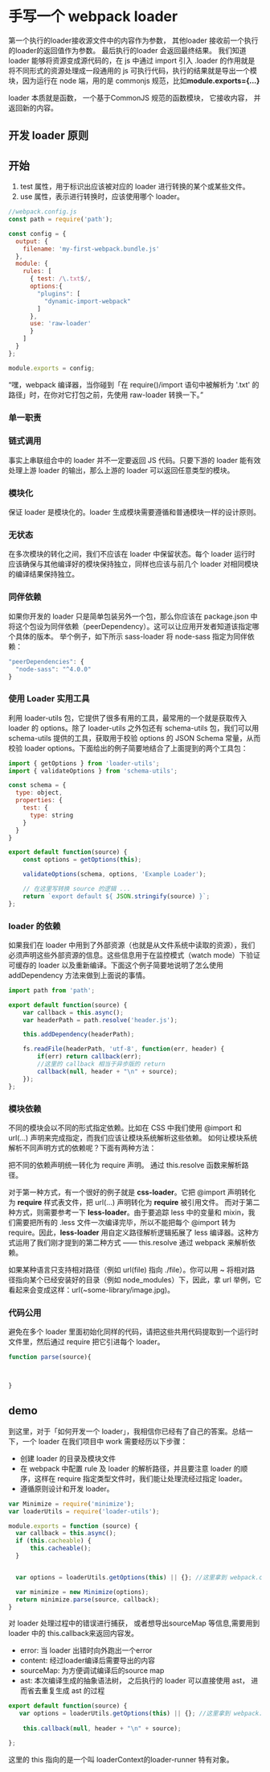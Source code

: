 # 手写一个 webpack loader
  第一个执行的loader接收源文件中的内容作为参数， 其他loader 接收前一个执行的loader的返回值作为参数。 最后执行的loader 会返回最终结果。
  我们知道loader 能够将资源变成源代码的，在 js 中通过 import 引入 .loader 的作用就是将不同形式的资源处理成一段通用的 js 可执行代码，执行的结果就是导出一个模块，因为运行在 node 端，用的是 commonjs 规范，比如**module.exports={...}**

loader 本质就是函数， 一个基于CommonJS 规范的函数模块， 它接收内容， 并返回新的内容。
## 开发 loader 原则

## 开始

1. test 属性，用于标识出应该被对应的 loader 进行转换的某个或某些文件。
1. use 属性，表示进行转换时，应该使用哪个 loader。

```js
//webpack.config.js
const path = require('path');

const config = {
  output: {
    filename: 'my-first-webpack.bundle.js'
  },
  module: {
    rules: [
      { test: /\.txt$/,
      options:{
        "plugins": [
          "dynamic-import-webpack"
        ]
      },
      use: 'raw-loader'
      }
    ]
  }
};

module.exports = config;
```

“嘿，webpack 编译器，当你碰到「在 require()/import 语句中被解析为 '.txt' 的路径」时，在你对它打包之前，先使用 raw-loader 转换一下。”

### 单一职责

### 链式调用

事实上串联组合中的 loader 并不一定要返回 JS 代码。只要下游的 loader 能有效处理上游 loader 的输出，那么上游的 loader 可以返回任意类型的模块。

### 模块化

保证 loader 是模块化的。loader 生成模块需要遵循和普通模块一样的设计原则。

### 无状态

在多次模块的转化之间，我们不应该在 loader 中保留状态。每个 loader 运行时应该确保与其他编译好的模块保持独立，同样也应该与前几个 loader 对相同模块的编译结果保持独立。

### 同伴依赖

如果你开发的 loader 只是简单包装另外一个包，那么你应该在 package.json 中将这个包设为同伴依赖（peerDependency）。这可以让应用开发者知道该指定哪个具体的版本。
举个例子，如下所示 sass-loader 将 node-sass 指定为同伴依赖：

```js
"peerDependencies": {
  "node-sass": "^4.0.0"
}
```

### 使用 Loader 实用工具

利用 loader-utils 包，它提供了很多有用的工具，最常用的一个就是获取传入 loader 的 options。除了 loader-utils 之外包还有 schema-utils 包，我们可以用 schema-utils 提供的工具，获取用于校验 options 的 JSON Schema 常量，从而校验 loader options。下面给出的例子简要地结合了上面提到的两个工具包：

```js
import { getOptions } from 'loader-utils';
import { validateOptions } from 'schema-utils';

const schema = {
  type: object,
  properties: {
    test: {
      type: string
    }
  }
}

export default function(source) {
    const options = getOptions(this);

    validateOptions(schema, options, 'Example Loader');

    // 在这里写转换 source 的逻辑 ...
    return `export default ${ JSON.stringify(source) }`;
};
```

### loader 的依赖

如果我们在 loader 中用到了外部资源（也就是从文件系统中读取的资源），我们必须声明这些外部资源的信息。这些信息用于在监控模式（watch mode）下验证可缓存的 loader 以及重新编译。下面这个例子简要地说明了怎么使用 addDependency 方法来做到上面说的事情。

```js
import path from 'path';

export default function(source) {
    var callback = this.async();
    var headerPath = path.resolve('header.js');

    this.addDependency(headerPath);

    fs.readFile(headerPath, 'utf-8', function(err, header) {
        if(err) return callback(err);
        //这里的 callback 相当于异步版的 return
        callback(null, header + "\n" + source);
    });
};

```

### 模块依赖

不同的模块会以不同的形式指定依赖。比如在 CSS 中我们使用 @import 和 url(...) 声明来完成指定，而我们应该让模块系统解析这些依赖。
如何让模块系统解析不同声明方式的依赖呢？下面有两种方法：

把不同的依赖声明统一转化为 require 声明。
通过 this.resolve 函数来解析路径。

对于第一种方式，有一个很好的例子就是 **css-loader**。它把 @import 声明转化为 **require** 样式表文件，把 url(...) 声明转化为 **require** 被引用文件。
而对于第二种方式，则需要参考一下 **less-loader**。由于要追踪 less 中的变量和 mixin，我们需要把所有的 .less 文件一次编译完毕，所以不能把每个 @import 转为 require。因此，**less-loader** 用自定义路径解析逻辑拓展了 less 编译器。这种方式运用了我们刚才提到的第二种方式 —— this.resolve 通过 webpack 来解析依赖。

如果某种语言只支持相对路径（例如 url(file) 指向 ./file）。你可以用 ~ 将相对路径指向某个已经安装好的目录（例如 node_modules）下，因此，拿 url 举例，它看起来会变成这样：url(~some-library/image.jpg)。

### 代码公用

避免在多个 loader 里面初始化同样的代码，请把这些共用代码提取到一个运行时文件里，然后通过 require 把它引进每个 loader。

```js
function parse(source){



}
```

## demo

到这里，对于「如何开发一个 loader」，我相信你已经有了自己的答案。总结一下，一个 loader 在我们项目中 work 需要经历以下步骤：

* 创建 loader 的目录及模块文件
* 在 webpack 中配置 rule 及 loader 的解析路径，并且要注意 loader 的顺序，这样在 require 指定类型文件时，我们能让处理流经过指定 loader。
* 遵循原则设计和开发 loader。


```js
var Minimize = require('minimize');
var loaderUtils = require('loader-utils');

module.exports = function (source) {
  var callback = this.async();
  if (this.cacheable) {
      this.cacheable();
  }


  var options = loaderUtils.getOptions(this) || {}; //这里拿到 webpack.config.js 的 loader 配置

  var minimize = new Minimize(options);
  return minimize.parse(source, callback);
}

```

对 loader 处理过程中的错误进行捕获， 或者想导出sourceMap 等信息,需要用到loader 中的 this.callback来返回内容发。

* error: 当 loader 出错时向外跑出一个error
* content: 经过loader编译后需要导出的内容
* sourceMap: 为方便调试编译后的source map
* ast: 本次编译生成的抽象语法树， 之后执行的 loader 可以直接使用 ast， 进而省去重复生成 ast 的过程

```js
export default function(source) {
   var options = loaderUtils.getOptions(this) || {}; //这里拿到 webpack.config.js 的 loader 配置
  
    this.callback(null, header + "\n" + source);

};
```

这里的 this 指向的是一个叫 loaderContext的loader-runner 特有对象。